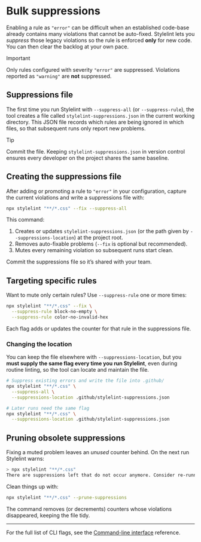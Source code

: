 # Bulk suppressions

Enabling a rule as `"error"` can be difficult when an established code-base already contains many violations that cannot be auto-fixed.
Stylelint lets you _suppress_ those legacy violations so the rule is enforced **only** for new code. You can then clear the backlog at your own pace.

> [!IMPORTANT]
> Only rules configured with severity `"error"` are suppressed.
> Violations reported as `"warning"` are **not** suppressed.

## Suppressions file

The first time you run Stylelint with `--suppress-all` (or `--suppress-rule`), the tool creates a file called `stylelint-suppressions.json` in the current working directory.
This JSON file records which rules are being ignored in which files, so that subsequent runs only report new problems.

> [!TIP]
> Commit the file. Keeping `stylelint-suppressions.json` in version control ensures every developer on the project shares the same baseline.

## Creating the suppressions file

After adding or promoting a rule to `"error"` in your configuration, capture the current violations and write a suppressions file with:

```bash
npx stylelint "**/*.css" --fix --suppress-all
```

This command:

1. Creates or updates `stylelint-suppressions.json` (or the path given by `--suppressions-location`) at the project root.
2. Removes auto-fixable problems (`--fix` is optional but recommended).
3. Mutes every remaining violation so subsequent runs start clean.

Commit the suppressions file so it’s shared with your team.

## Targeting specific rules

Want to mute only certain rules? Use `--suppress-rule` one or more times:

```bash
npx stylelint "**/*.css" --fix \
  --suppress-rule block-no-empty \
  --suppress-rule color-no-invalid-hex
```

Each flag adds or updates the counter for that rule in the suppressions file.

### Changing the location

You can keep the file elsewhere with `--suppressions-location`, but you **must supply the same flag every time you run Stylelint**, even during routine linting, so the tool can locate and maintain the file.

```bash
# Suppress existing errors and write the file into .github/
npx stylelint "**/*.css" \
  --suppress-all \
  --suppressions-location .github/stylelint-suppressions.json

# Later runs need the same flag
npx stylelint "**/*.css" \
  --suppressions-location .github/stylelint-suppressions.json
```

## Pruning obsolete suppressions

Fixing a muted problem leaves an _unused_ counter behind. On the next run Stylelint warns:

```bash
> npx stylelint "**/*.css"
There are suppressions left that do not occur anymore. Consider re-running the command with `--prune-suppressions`.
```

Clean things up with:

```bash
npx stylelint "**/*.css" --prune-suppressions
```

The command removes (or decrements) counters whose violations disappeared, keeping the file tidy.

---

For the full list of CLI flags, see the [Command-line interface](./cli.md) reference.
